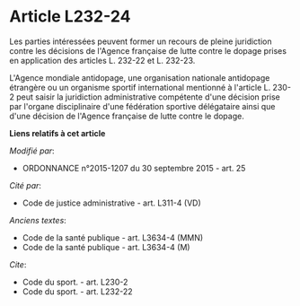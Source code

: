 # Article L232-24

Les parties intéressées peuvent former un recours de pleine juridiction contre les décisions de l'Agence française de lutte
contre le dopage prises en application des articles L. 232-22 et L. 232-23. 

L'Agence mondiale antidopage, une organisation nationale antidopage étrangère  ou un organisme sportif international
mentionné à l'article L. 230-2 peut saisir la juridiction administrative compétente d'une décision prise par l'organe
disciplinaire d'une fédération sportive délégataire ainsi que d'une décision de l'Agence française de lutte contre le dopage.

**Liens relatifs à cet article**

_Modifié par_:

  - ORDONNANCE n°2015-1207 du 30 septembre 2015 - art. 25

_Cité par_:

  - Code de justice administrative - art. L311-4 (VD)

_Anciens textes_:

  - Code de la santé publique - art. L3634-4 (MMN)
  - Code de la santé publique - art. L3634-4 (M)

_Cite_:

  - Code du sport. - art. L230-2
  - Code du sport. - art. L232-22
